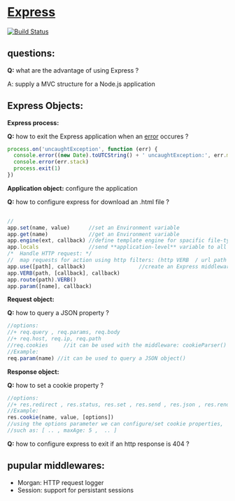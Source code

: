 [Express](http://expressjs.com/)
=====
[![Build Status](https://travis-ci.org/strongloop/express.svg?branch=master)](https://travis-ci.org/strongloop/express)

questions:
----
**Q:** what are the advantage of using Express ?

A: supply a MVC structure for a Node.js application




Express Objects:
-----
**Express process:**

**Q:** how to exit the Express application when an [error](http://expressjs.com/2x/guide.html#error-handling) occures ?

```javascript
process.on('uncaughtException', function (err) {
  console.error((new Date).toUTCString() + ' uncaughtException:', err.message)
  console.error(err.stack)
  process.exit(1)
})
```

**Application object:** configure the application

**Q:** how to configure express for download an .html file ?  

```javascript
 
//
app.set(name, value)      //set an Environment variable
app.get(name)             //get an Environment variable
app.engine(ext, callback) //define template engine for spacific file-type rendering 
app.locals                //send **application-level** variable to all rendered templates
/*  Handle HTTP request: */
//  map requests for action using http filters: (http VERB  / url path / url parameters)
app.use([path], callback)                 //create an Express middleware
app.VERB(path, [callback], callback)      
app.route(path).VERB()                    
app.param([name], callback)               
```

**Request object:** 

**Q:** how to query a JSON property ? 

```javascript
//options:
//+ req.query , req.params, req.body 
//+ req.host, req.ip, req.path
//req.cookies     //it can be used with the middleware: cookieParser() to retrieve cookies sent by a user-agent
//Example:
req.param(name) //it can be used to query a JSON object()

```


**Response object:** 

**Q:** how to set a cookie property ? 

```javascript
//options:
//+ res.redirect , res.status, res.set , res.send , res.json , res.render
//Example:
res.cookie(name, value, [options]) 
//using the options parameter we can configure/set cookie properties,
//such as: [ .. , maxAge: 5 ,  .. ] 
```

**Q:** how to configure express to exit if an http response is 404 ?



pupular middlewares:
----
- Morgan: HTTP request logger 
- Session: support for persistant sessions
